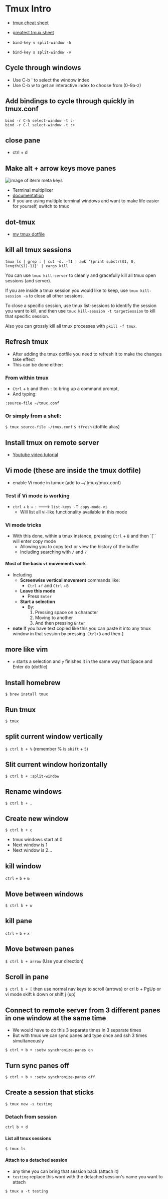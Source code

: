 # Tmux Intro
* [tmux cheat sheet](https://gist.github.com/afair/3489752)
* [greatest tmux sheet](https://gist.github.com/spicycode/1229612)

* `bind-key v split-window -h`
* `bind-key s split-window -v`

## Cycle through windows
* Use C-b ' to select the window index
* Use C-b w to get an interactive index to choose from (0-9a-z)

## Add bindings to cycle through quickly in tmux.conf
```
bind -r C-h select-window -t :-
bind -r C-l select-window -t :+
```

## close pane
* ctrl + d

## Make alt + arrow keys move panes
![image of iterm meta keys](https://i.imgur.com/r6J9r98.png)

* Terminal multiplixer
* [documentation](https://github.com/tmux/tmux/wiki)
* If you are using multiple terminal windows and want to make life easier for yourself, switch to tmux

## dot-tmux
* [my tmux dotfile](https://github.com/kingluddite/dot-tmux)

## kill all tmux sessions
`tmux ls | grep : | cut -d. -f1 | awk '{print substr($1, 0, length($1)-1)}' | xargs kill`

You can use `tmux kill-server` to cleanly and gracefully kill all tmux open sessions (and server).

If you are inside a tmux session you would like to keep, use `tmux kill-session -a` to close all other sessions.

To close a specific session, use tmux list-sessions to identify the session you want to kill, and then use `tmux kill-session -t targetSession` to kill that specific session.

Also you can grossly kill all tmux processes with `pkill -f tmux`.

## Refresh tmux
* After adding the tmux dotfile you need to refresh it to make the changes take effect
* This can be done either:

### From within tmux
* `Ctrl` + `b` and then `:` to bring up a command prompt, 
* And typing:

`:source-file ~/tmux.conf`

### Or simply from a shell:
`$ tmux source-file ~/tmux.conf`
`$ tfresh` (dotfile alias)

## Install tmux on remote server
* [Youtube video tutorial](https://www.youtube.com/watch?v=BHhA_ZKjyxo)

## Vi mode (these are inside the tmux dotfile)
* enable Vi mode in tumux (add to ~/.tmux/tmux.conf)

### Test if Vi mode is working
* `ctrl` + `b` + `:` ---> `list-keys -T copy-mode-vi`
    - Will list all vi-like functionality available in this mode

### Vi mode tricks
* With this done, within a tmux instance, pressing `Ctrl` + `B` and then `[`` will enter copy mode
    - Allowing you to copy text or view the history of the buffer
    - Including searching with `/` and `?`

#### Most of the basic `vi` movements work
* Including
    - **Screenwise vertical movement** commands like:
        + `Ctrl` +`f` and `Ctrl` +`B`
    - **Leave this mode**
        + Press `Enter`
    - **Start a selection**
        + By:
            1. Pressing space on a character
            2. Moving to another
            3. And then pressing `Enter`
* **note** If you have text copied like this you can paste it into any tmux window in that session by pressing` Ctrl+B` and then `]`

## more like vim
*  `v` starts a selection and `y` finishes it in the same way that Space and Enter do (dotfile)

## Install homebrew
`$ brew install tmux`

## Run tmux
`$ tmux`

## split current window vertically
`$ ctrl b + %` (remember % is `shift` + `5`)

## Slit current window horizontally
`$ ctrl b + :split-window`

## Rename windows
`$ ctrl b + ,`

## Create new window
`$ ctrl b + c`

* tmux windows start at 0
* Next window is 1
* Next window is 2...

## kill window
`ctrl` + `b` + `&`

## Move between windows
`$ ctrl b + w`

## kill pane
`ctrl` + `b` + `x`

## Move between panes
`$ ctrl b + arrow` (Use your direction)

## Scroll in pane
`$ ctrl b + [` then use normal nav keys to scroll (arrows)
or crl b + PgUp
or vi mode skift k down or shift j (up)

## Connect to remote server from 3 different panes in one window at the same time
* We would have to do this 3 separate times in 3 separate times
* But with tmux we can sync panes and type once and ssh 3 times simultaneously

`$ ctrl + b + :setw synchronize-panes on`

## Turn sync panes off
`$ ctrl + b + :setw synchronize-panes off`

## Create a session that sticks
`$ tmux new -s testing`

### Detach from session
`ctrl b + d`

#### List all tmux sessions
`$ tmux ls`

#### Attach to a detached session
* any time you can bring that session back (attach it)
* `testing` replace this word with the detached session's name you want to attach

`$ tmux a -t testing`

